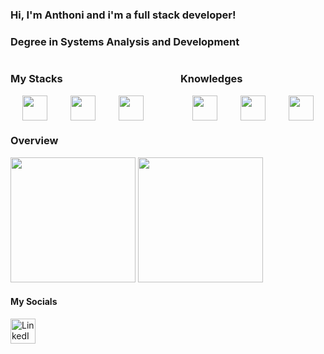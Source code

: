 ### Hi, I'm Anthoni and i'm a full stack developer!

### Degree in Systems Analysis and Development

<div style="display: flex; justify-content: space-between; align-items: flex-start;">
  <div style="flex: 1; margin-right: 20px;">
    <h3>My Stacks</h3>
    <div style="display: flex; justify-content: space-around;">
      <img src="https://cdn.jsdelivr.net/gh/devicons/devicon/icons/react/react-original.svg" width="40" height="40"/>
      <img src="https://cdn.jsdelivr.net/gh/devicons/devicon/icons/postgresql/postgresql-plain.svg" width="40" height="40"/>
      <img src="https://cdn.jsdelivr.net/gh/devicons/devicon/icons/java/java-plain.svg" width="40" height="40"/>
    </div>
  </div>

  <div style="flex: 1; margin-left: 20px;">
    <h3>Knowledges</h3>
    <div style="display: flex; justify-content: space-around;">
      <img src="https://cdn.jsdelivr.net/gh/devicons/devicon@latest/icons/kubernetes/kubernetes-original.svg" width="40" height="40"/>
      <img src="https://cdn.jsdelivr.net/gh/devicons/devicon@latest/icons/docker/docker-original.svg" width="40" height="40"/>
      <img src="https://cdn.jsdelivr.net/gh/devicons/devicon@latest/icons/git/git-original.svg" width="40" height="40"/>
    </div>
  </div>
</div>


### Overview
  <img src="https://github-readme-stats.vercel.app/api/top-langs/?username=Atessaroto&theme=midnight-purple&show_icons=true&hide_border=true&layout=compact" height="200"/>
  <img src="https://github-readme-streak-stats.herokuapp.com/?user=Atessaroto&theme=midnight-purple&hide_border=true" height="200"/>

####  My Socials
<a href="https://www.linkedin.com/in/anthoni-t/" target="_blank">
  <img src="https://cdn.jsdelivr.net/gh/devicons/devicon/icons/linkedin/linkedin-original.svg" width="40" height="40" alt="LinkedIn"/>
</a>

